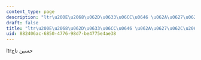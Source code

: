 ```yaml
---
content_type: page
description: "ltr\u200E\u2068\u062D\u0633\u06CC\u0646 \u062A\u0627\u062C"
draft: false
title: "ltr\u200E\u2068\u062D\u0633\u06CC\u0646 \u062A\u0627\u062C\u2069"
uid: 882406ac-6850-4776-98d7-be4775e4ae38
---
```

ltr‎⁨حسین تاج